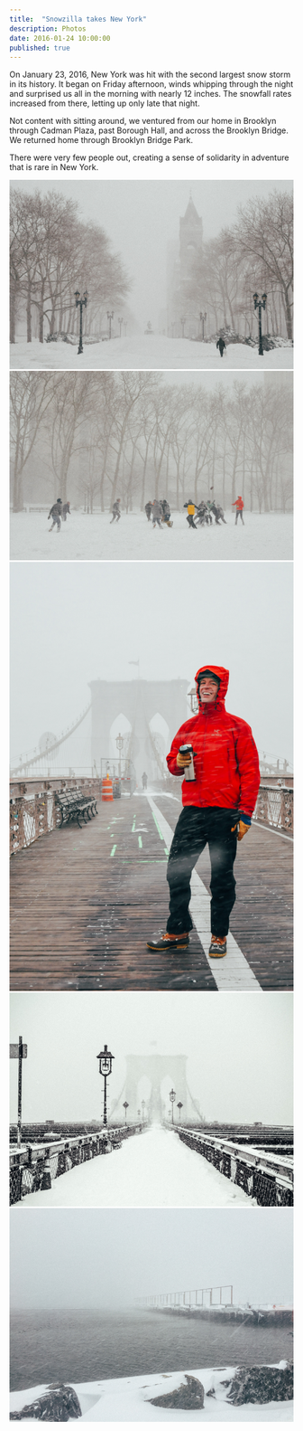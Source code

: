 ```yaml
---
title:  "Snowzilla takes New York"
description: Photos
date: 2016-01-24 10:00:00
published: true
---
```


On January 23, 2016, New York was hit with the second largest snow storm in its history. It began on Friday afternoon, winds whipping through the night and surprised us all in the morning with nearly 12 inches. The snowfall rates increased from there, letting up only late that night.

Not content with sitting around, we ventured from our home in Brooklyn through Cadman Plaza, past Borough Hall, and across the Brooklyn Bridge. We returned home through Brooklyn Bridge Park.

There were very few people out, creating a sense of solidarity in adventure that is rare in New York.

<img src="/assets/images/2016/snowzilla1.jpg" class="wide-img" alt="Cadman Plaza in Snow" title="Cadman Plaza, Brooklyn. Snowzilla 2016.">

<img src="/assets/images/2016/BRM-20160123-Snowzilla-5245.jpg" class="wide-img" alt="A pickup game of football in Cadman Plaza" title="A pickup game of football in Cadman Plaza">

<img src="/assets/images/2016/BRM-20160123-Snowzilla-5271.jpg" class="wide-img" alt="Enjoying a sip of hot choloate on the Brooklyn Bridge" title="Enjoying a sip of hot choloate on the Brooklyn Bridge">

<img src="/assets/images/2016/BRM-20160123-Snowzilla-5307.jpg" class="wide-img" alt="Brooklyn Bridge in Snow" title="Brooklyn Bridge in Snow">

<img src="/assets/images/2016/BRM-20160123-Snowzilla-5308.jpg" class="wide-img" alt="East River from Brooklyn Bridge Park" title="East Rive from Brooklyn Bridge Park">
